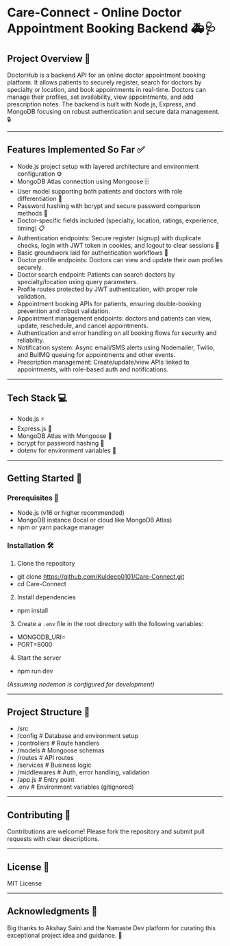 # Care-Connect - Online Doctor Appointment Booking Backend 🚑🩺

## Project Overview 📝

DoctorHub is a backend API for an online doctor appointment booking platform. It allows patients to securely register, search for doctors by specialty or location, and book appointments in real-time. Doctors can manage their profiles, set availability, view appointments, and add prescription notes. The backend is built with Node.js, Express, and MongoDB focusing on robust authentication and secure data management. 🔒

---

## Features Implemented So Far ✅

- Node.js project setup with layered architecture and environment configuration ⚙️
- MongoDB Atlas connection using Mongoose 🗄️
- User model supporting both patients and doctors with role differentiation 👥
- Password hashing with bcrypt and secure password comparison methods 🔐
- Doctor-specific fields included (specialty, location, ratings, experience, timing) 📋
- Authentication endpoints: Secure register (signup) with duplicate checks, login with JWT token in cookies, and logout to clear sessions 🔑
- Basic groundwork laid for authentication workflows 🔧
- Doctor profile endpoints: Doctors can view and update their own profiles securely.
- Doctor search endpoint: Patients can search doctors by specialty/location using query parameters.
- Profile routes protected by JWT authentication, with proper role validation.
- Appointment booking APIs for patients, ensuring double-booking prevention and robust validation.
- Appointment management endpoints: doctors and patients can view, update, reschedule, and cancel appointments.
- Authentication and error handling on all booking flows for security and reliability.
- Notification system: Async email/SMS alerts using Nodemailer, Twilio, and BullMQ queuing for appointments and other events.
- Prescription management: Create/update/view APIs linked to appointments, with role-based auth and notifications.

---

## Tech Stack 💻

- Node.js ⚡
- Express.js 🚀
- MongoDB Atlas with Mongoose 🐘
- bcrypt for password hashing 🔑
- dotenv for environment variables 🌿

---

## Getting Started 🚀

### Prerequisites 🎯

- Node.js (v16 or higher recommended)
- MongoDB instance (local or cloud like MongoDB Atlas)
- npm or yarn package manager

### Installation 🛠️

1. Clone the repository

- git clone https://github.com/Kuldeep0101/Care-Connect.git
- cd Care-Connect

2. Install dependencies

- npm install

3. Create a `.env` file in the root directory with the following variables:

- MONGODB_URI=
- PORT=8000

4. Start the server

- npm run dev

_(Assuming nodemon is configured for development)_

---

## Project Structure 📂

- /src
- /config # Database and environment setup
- /controllers # Route handlers
- /models # Mongoose schemas
- /routes # API routes
- /services # Business logic
- /middlewares # Auth, error handling, validation
- /app.js # Entry point
- .env # Environment variables (gitignored)

---

## Contributing 🤝

Contributions are welcome! Please fork the repository and submit pull requests with clear descriptions.

---

## License 📄

MIT License

---

## Acknowledgments 🙏

Big thanks to Akshay Saini and the Namaste Dev platform for curating this exceptional project idea and guidance. 🎉
